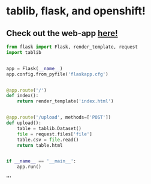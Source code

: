 # tablib, flask, and openshift!
## Check out the web-app [here!](http://tbdemo-bamf.rhcloud.com)

```python
from flask import Flask, render_template, request
import tablib


app = Flask(__name__)
app.config.from_pyfile('flaskapp.cfg')


@app.route('/')
def index():
    return render_template('index.html')


@app.route('/upload', methods=['POST'])
def upload():
    table = tablib.Dataset()
    file = request.files['file']
    table.csv = file.read()
    return table.html


if __name__ == '__main__':
    app.run()
```
'''
